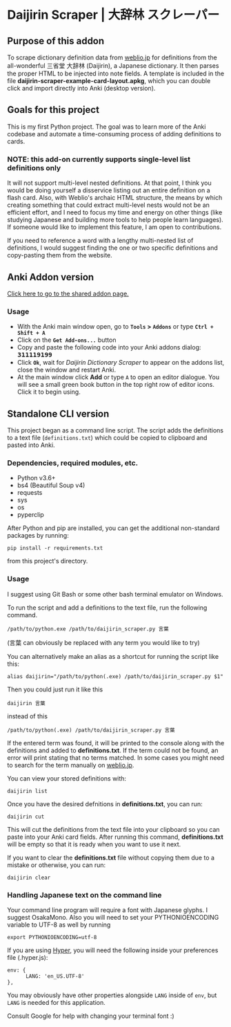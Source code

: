 # Daijirin Scraper | 大辞林 スクレーパー
## Purpose of this addon
To scrape dictionary definition data from [weblio.jp](http://www.weblio.jp/) for definitions from the all-wonderful 三省堂 大辞林 (Daijirin), a Japanese dictionary. It then parses the proper HTML to be injected into note fields. A template is included in the file **daijirin-scraper-example-card-layout.apkg**, which you can double click and import directly into Anki (desktop version).

## Goals for this project
This is my first Python project. The goal was to learn more of the Anki codebase and automate a time-consuming process of adding definitions to cards.

### NOTE: this add-on currently supports single-level list definitions only
It will not support multi-level nested definitions. At that point, I think you would be doing yourself a disservice listing out an entire definition on a flash card. Also, with Weblio's archaic HTML structure, the means by which creating something that could extract multi-level nests would not be an efficient effort, and I need to focus my time and energy on other things (like studying Japanese and building more tools to help people learn languages). If someone would like to implement this feature, I am open to contributions.

If you need to reference a word with a lengthy multi-nested list of definitions, I would suggest finding the one or two specific definitions and copy-pasting them from the website.


## Anki Addon version

[Click here to go to the shared addon page.](https://ankiweb.net/shared/info/311119199)

### Usage
* With the Anki main window open, go to **`Tools` > `Addons`** or type **`Ctrl + Shift + A`**
* Click on the **`Get Add-ons...`** button
* Copy and paste the following code into your Anki addons dialog: <span style="font-size:1.25em">**`311119199`**</span>
* Click **`Ok`**, wait for _Daijirin Dictionary Scraper_ to appear on the addons list, close the window and restart Anki.
* At the main window click **Add** or type `A` to open an editor dialogue. You will see a small green book button in the top right row of editor icons. Click it to begin using.

## Standalone CLI version

This project began as a command line script. The script adds the definitions to a text file (`definitions.txt`) which could be copied to clipboard and pasted into Anki.

### Dependencies, required modules, etc.
* Python v3.6+
* bs4 (Beautiful Soup v4)
* requests
* sys
* os
* pyperclip

After Python and pip are installed, you can get the additional non-standard packages by running:
```
pip install -r requirements.txt
```
from this project's directory.

### Usage

I suggest using Git Bash or some other bash terminal emulator on Windows.
 
To run the script and add a definitions to the text file, run the following command.

```
/path/to/python.exe /path/to/daijirin_scraper.py 言葉
```
(言葉 can obviously be replaced with any term you would like to try)

You can alternatively make an alias as a shortcut for running the script like this:
```
alias daijirin="/path/to/python(.exe) /path/to/daijirin_scraper.py $1" 
```

Then you could just run it like this
```
daijirin 言葉
```
instead of this
```
/path/to/python(.exe) /path/to/daijirin_scraper.py 言葉
```

If the entered term was found, it will be printed to the console along with the definitions and added to **definitions.txt**. If the term could not be found, an error will print stating that no terms matched. In some cases you might need to search for the term manually on [weblio.jp](http://www.weblio.jp/).

You can view your stored definitions with:
```
daijirin list
```

Once you have the desired defnitions in **definitions.txt**, you can run:
```
daijirin cut
```

This will cut the definitions from the text file into your clipboard so you can paste into your Anki card fields. After running this command, **definitions.txt** will be empty so that it is ready when you want to use it next.

If you want to clear the **definitions.txt** file without copying them due to a mistake or otherwise, you can run:
```
daijirin clear
```

### Handling Japanese text on the command line
Your command line program will require a font with Japanese glyphs. I suggest OsakaMono.
Also you will need to set your PYTHONIOENCODING variable to UTF-8 as well by running
```
export PYTHONIOENCODING=utf-8
``` 

If you are using [Hyper](https://github.com/zeit/hyper), you will need the following inside your preferences file (.hyper.js):
```
env: {
      LANG: 'en_US.UTF-8'
},
```

You may obviously have other properties alongside `LANG` inside of `env`, but `LANG` is needed for this application.

Consult Google for help with changing your terminal font :)
